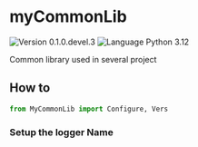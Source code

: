 # myCommonLib
![Version 0.1.0.devel.3](https://img.shields.io/badge/version-0.1.0.devel.3-blue?style=plastic)
![Language Python 3.12](https://img.shields.io/badge/python-3.12-orange?style=plastic&logo=python)

Common library used in several project

## How to

```python
from MyCommonLib import Configure, Vers
```

### Setup the logger Name